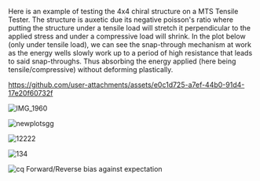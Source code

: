 Here is an example of testing the 4x4 chiral structure on a MTS Tensile Tester.
The structure is auxetic due its negative poisson's ratio where putting the structure under a tensile load will stretch it perpendicular to the applied stress and under a compressive load will shrink. In the plot below (only under tensile load), we can see the snap-through mechanism at work as the energy wells slowly work up to a period of high resistance that leads to said snap-throughs. Thus absorbing the energy applied (here being tensile/compressive) without deforming plastically.


https://github.com/user-attachments/assets/e0c1d725-a7ef-44b0-91d4-17e20f60732f 

![IMG_1960](https://github.com/user-attachments/assets/f351ea4f-a297-4d3a-843e-377e794b7f44)

![newplotsgg](https://github.com/user-attachments/assets/4e73ddda-9d30-4a54-9194-e71d58a09052)

![12222](https://github.com/user-attachments/assets/72336c28-10c5-4c27-8f8d-e014e85ab07b)

![134](https://github.com/user-attachments/assets/9112e18e-f74c-467f-8974-61a53bcad566)

![cq](https://github.com/user-attachments/assets/4bac1a4d-4645-47fc-ba15-fe018ffc428b)
Forward/Reverse bias against expectation
